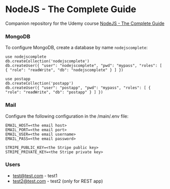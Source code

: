 # NodeJS - The Complete Guide

Companion repository for the Udemy course
[NodeJS - The Complete Guide](https://)

### MongoDB

To configure MongoDB, create a database by name `nodejscomplete`:

```
use nodejscomplete
db.createCollection('nodejscomplete')
db.createUser({ "user": "nodejscomplete", "pwd": "mypass", "roles": [ { "role": "readWrite", "db": "nodejscomplete" } ] })

use postapp
db.createCollection('postapp')
db.createUser({ "user": "postapp", "pwd": "mypass", "roles": [ { "role": "readWrite", "db": "postapp" } ] })
```

### Mail

Configure the following configuration in the /main/.env file:

```
EMAIL_HOST=<the email host>
EMAIL_PORT=<the email port>
EMAIL_USER=<the email username>
EMAIL_PASS=<the email password>

STRIPE_PUBLIC_KEY=<the Stripe public key>
STRIPE_PRIVATE_KEY=<the Stripe private key>
```

### Users

- test@test.com - test1
- test2@test.com - test2 (only for REST app)
